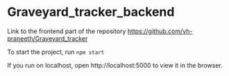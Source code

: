 # Graveyard_tracker_backend

Link to the frontend part of the repository
https://github.com/vh-praneeth/Graveyard_tracker

To start the project, run `npm start`

If you run on localhost, open http://localhost:5000 to view it in the browser.
